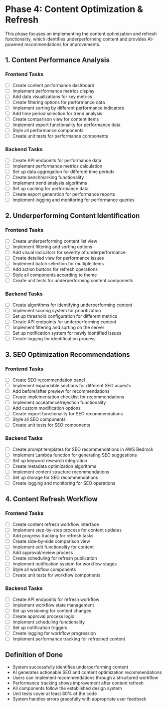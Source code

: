 # Phase 4: Content Optimization & Refresh

This phase focuses on implementing the content optimization and refresh functionality, which identifies underperforming content and provides AI-powered recommendations for improvements.

## 1. Content Performance Analysis

### Frontend Tasks
- [ ] Create content performance dashboard
- [ ] Implement performance metrics display
- [ ] Add data visualizations for key metrics
- [ ] Create filtering options for performance data
- [ ] Implement sorting by different performance indicators
- [ ] Add time period selection for trend analysis
- [ ] Create comparison view for content items
- [ ] Implement export functionality for performance data
- [ ] Style all performance components
- [ ] Create unit tests for performance components

### Backend Tasks
- [ ] Create API endpoints for performance data
- [ ] Implement performance metrics calculation
- [ ] Set up data aggregation for different time periods
- [ ] Create benchmarking functionality
- [ ] Implement trend analysis algorithms
- [ ] Set up caching for performance data
- [ ] Create export generation for performance reports
- [ ] Implement logging and monitoring for performance queries

## 2. Underperforming Content Identification

### Frontend Tasks
- [ ] Create underperforming content list view
- [ ] Implement filtering and sorting options
- [ ] Add visual indicators for severity of underperformance
- [ ] Create detailed view for performance issues
- [ ] Implement batch selection for multiple items
- [ ] Add action buttons for refresh operations
- [ ] Style all components according to theme
- [ ] Create unit tests for underperforming content components

### Backend Tasks
- [ ] Create algorithms for identifying underperforming content
- [ ] Implement scoring system for prioritization
- [ ] Set up threshold configuration for different metrics
- [ ] Create API endpoints for underperforming content
- [ ] Implement filtering and sorting on the server
- [ ] Set up notification system for newly identified issues
- [ ] Create logging for identification process

## 3. SEO Optimization Recommendations

### Frontend Tasks
- [ ] Create SEO recommendation panel
- [ ] Implement expandable sections for different SEO aspects
- [ ] Add before/after preview for recommendations
- [ ] Create implementation checklist for recommendations
- [ ] Implement acceptance/rejection functionality
- [ ] Add custom modification options
- [ ] Create export functionality for SEO recommendations
- [ ] Style all SEO components
- [ ] Create unit tests for SEO components

### Backend Tasks
- [ ] Create prompt templates for SEO recommendations in AWS Bedrock
- [ ] Implement Lambda function for generating SEO suggestions
- [ ] Set up keyword research integration
- [ ] Create metadata optimization algorithms
- [ ] Implement content structure recommendations
- [ ] Set up storage for SEO recommendations
- [ ] Create logging and monitoring for SEO operations

## 4. Content Refresh Workflow

### Frontend Tasks
- [ ] Create content refresh workflow interface
- [ ] Implement step-by-step process for content updates
- [ ] Add progress tracking for refresh tasks
- [ ] Create side-by-side comparison view
- [ ] Implement edit functionality for content
- [ ] Add approval/review process
- [ ] Create scheduling for refresh publication
- [ ] Implement notification system for workflow stages
- [ ] Style all workflow components
- [ ] Create unit tests for workflow components

### Backend Tasks
- [ ] Create API endpoints for refresh workflow
- [ ] Implement workflow state management
- [ ] Set up versioning for content changes
- [ ] Create approval process logic
- [ ] Implement scheduling functionality
- [ ] Set up notification triggers
- [ ] Create logging for workflow progression
- [ ] Implement performance tracking for refreshed content

## Definition of Done
- System successfully identifies underperforming content
- AI generates actionable SEO and content optimization recommendations
- Users can implement recommendations through a structured workflow
- Performance tracking shows improvement after content refresh
- All components follow the established design system
- Unit tests cover at least 80% of the code
- System handles errors gracefully with appropriate user feedback 